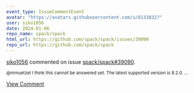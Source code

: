 ```yaml
---
event_type: IssueCommentEvent
avatar: "https://avatars.githubusercontent.com/u/8133832?"
user: siko1056
date: 2024-01-06
repo_name: spack/spack
html_url: https://github.com/spack/spack/issues/39090
repo_url: https://github.com/spack/spack
---
```


<a href='https://github.com/siko1056' target='_blank'>siko1056</a> commented on issue <a href='https://github.com/spack/spack/issues/39090' target='_blank'>spack/spack#39090</a>.

<small>@mmuetzel I think this cannot be answered yet. The latest supported version is 8.2.0....</small>

<a href='https://github.com/spack/spack/issues/39090' target='_blank'>View Comment</a>